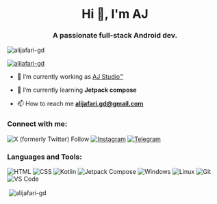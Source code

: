 <h1 align="center">Hi 👋, I'm AJ</h1>
<h3 align="center">A passionate full-stack Android dev.</h3>

<p align="left"> <img src="https://komarev.com/ghpvc/?username=alijafari-gd&label=Profile%20views&color=0e75b6&style=flat" alt="alijafari-gd" /> </p>

<p align="left"> <a href="https://github.com/ryo-ma/github-profile-trophy"><img src="https://github-profile-trophy.vercel.app/?username=alijafari-gd" alt="alijafari-gd" /></a> </p>

- 🔭 I’m currently working as [AJ Studio™](github.com/theAJStudio)

- 🌱 I’m currently learning **Jetpack compose**

- 📫 How to reach me **alijafari.gd@gmail.com**

<h3 align="left">Connect with me:</h3>
<p align="left">
  
![X (formerly Twitter) Follow]( https://img.shields.io/twitter/follow/alijafari_gd )
[![Instagram](https://img.shields.io/badge/Instagram-E4405F?style=for-the-badge&logo=instagram&logoColor=white)](https://www.instagram.com/alijafari_gd)
[![Telegram](https://img.shields.io/badge/Telegram-2CA5E0?style=flat-squeare&logo=telegram&logoColor=white)](https://t.me/alijafari_gd)



</p>

<h3 align="left">Languages and Tools:</h3>

![HTML](https://img.shields.io/static/v1?style=flat-square&label=&message=HTML&color=0a0a0a&logo=html5&logoColor=d946ef)
![CSS](https://img.shields.io/static/v1?style=flat-square&label=&message=CSS&color=0a0a0a&logo=css3&logoColor=d946ef)
![Kotlin](https://img.shields.io/static/v1?style=flat-square&label=&message=Kotlin&color=0a0a0a&logo=kotlin&logoColor=d946ef)
![Jetpack Compose](https://img.shields.io/static/v1?style=flat-square&label=&message=Jetpack%20Compose&color=0a0a0a&logo=jetpack-compose&logoColor=d946ef)
![Windows](https://img.shields.io/static/v1?style=flat-square&label=&message=Windows&color=0a0a0a&logo=windows&logoColor=d946ef)
![Linux](https://img.shields.io/static/v1?style=flat-square&label=&message=Linux&color=0a0a0a&logo=linux&logoColor=d946ef)
![Git](https://img.shields.io/static/v1?style=flat-square&label=&message=Git&color=0a0a0a&logo=git&logoColor=d946ef)
![VS Code](https://img.shields.io/static/v1?style=flat-square&label=&message=VS%20Code&color=0a0a0a&logo=visualstudiocode&logoColor=d946ef)


<p>&nbsp;<img align="center" src="https://github-readme-stats.vercel.app/api?username=alijafari-gd&show_icons=true&locale=en" alt="alijafari-gd" /></p>
